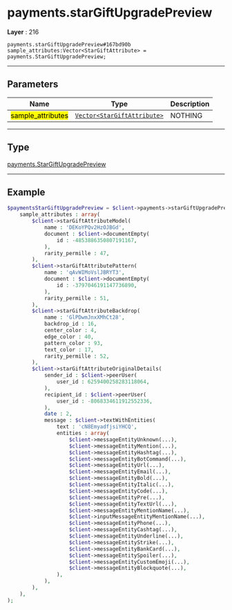 # payments.starGiftUpgradePreview

**Layer** : 216

```tl
payments.starGiftUpgradePreview#167bd90b sample_attributes:Vector<StarGiftAttribute> = payments.StarGiftUpgradePreview;
```

---

## Parameters

| Name | Type | Description |
| :---: | :---: | :--- |
| <mark>sample_attributes</mark> | [`Vector<StarGiftAttribute>`](type/StarGiftAttribute) | NOTHING |

---

## Type

[payments.StarGiftUpgradePreview](type/payments.StarGiftUpgradePreview)

---

## Example

```php
$paymentsStarGiftUpgradePreview = $client->payments->starGiftUpgradePreview(
	sample_attributes : array(
		$client->starGiftAttributeModel(
			name : 'DEKoYPQv2HzOJBGd',
			document : $client->documentEmpty(
				id : -4853886350807191167,
			),
			rarity_permille : 47,
		),
		$client->starGiftAttributePattern(
			name : 'qAvWIMoVslJBRYT3',
			document : $client->documentEmpty(
				id : -3797046191147736890,
			),
			rarity_permille : 51,
		),
		$client->starGiftAttributeBackdrop(
			name : 'GlPDwmJnxXMhCt28',
			backdrop_id : 16,
			center_color : 4,
			edge_color : 40,
			pattern_color : 93,
			text_color : 17,
			rarity_permille : 52,
		),
		$client->starGiftAttributeOriginalDetails(
			sender_id : $client->peerUser(
				user_id : 6259400258283118064,
			),
			recipient_id : $client->peerUser(
				user_id : -8068334611912552336,
			),
			date : 2,
			message : $client->textWithEntities(
				text : 'cN8EmyadfjsiYHCQ',
				entities : array(
					$client->messageEntityUnknown(...),
					$client->messageEntityMention(...),
					$client->messageEntityHashtag(...),
					$client->messageEntityBotCommand(...),
					$client->messageEntityUrl(...),
					$client->messageEntityEmail(...),
					$client->messageEntityBold(...),
					$client->messageEntityItalic(...),
					$client->messageEntityCode(...),
					$client->messageEntityPre(...),
					$client->messageEntityTextUrl(...),
					$client->messageEntityMentionName(...),
					$client->inputMessageEntityMentionName(...),
					$client->messageEntityPhone(...),
					$client->messageEntityCashtag(...),
					$client->messageEntityUnderline(...),
					$client->messageEntityStrike(...),
					$client->messageEntityBankCard(...),
					$client->messageEntitySpoiler(...),
					$client->messageEntityCustomEmoji(...),
					$client->messageEntityBlockquote(...),
				),
			),
		),
	),
);
```